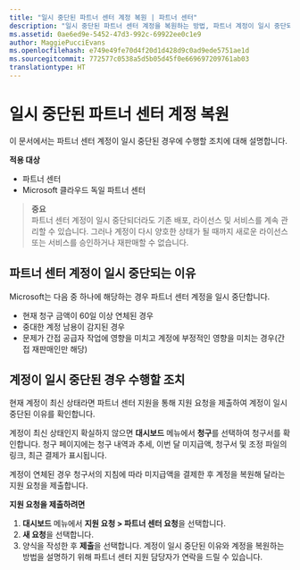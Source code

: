 ```yaml
---
title: "일시 중단된 파트너 센터 계정 복원 | 파트너 센터"
description: "일시 중단된 파트너 센터 계정을 복원하는 방법, 파트너 계정이 일시 중단되는 이유 및 일시 중단 동안 계정을 사용하는 방법을 알아봅니다."
ms.assetid: 0ae6ed9e-5452-47d3-992c-69922ee0c1e9
author: MaggiePucciEvans
ms.openlocfilehash: e749e49fe70d4f20d1d428d9c0ad9ede5751ae1d
ms.sourcegitcommit: 772577c0538a5d5b05d45f0e669697209761ab03
translationtype: HT
---
```

# <a name="restore-a-suspended-partner-center-account"></a>일시 중단된 파트너 센터 계정 복원

이 문서에서는 파트너 센터 계정이 일시 중단된 경우에 수행할 조치에 대해 설명합니다.

**적용 대상**

-  파트너 센터
-  Microsoft 클라우드 독일 파트너 센터

>**중요**<br>
파트너 센터 계정이 일시 중단되더라도 기존 배포, 라이선스 및 서비스를 계속 관리할 수 있습니다. 그러나 계정이 다시 양호한 상태가 될 때까지 새로운 라이선스 또는 서비스를 승인하거나 재판매할 수 없습니다.

## <a name="why-partner-center-accounts-are-suspended"></a>파트너 센터 계정이 일시 중단되는 이유

Microsoft는 다음 중 하나에 해당하는 경우 파트너 센터 계정을 일시 중단합니다.

- 현재 청구 금액이 60일 이상 연체된 경우 
- 중대한 계정 남용이 감지된 경우
- 문제가 간접 공급자 작업에 영향을 미치고 계정에 부정적인 영향을 미치는 경우(간접 재판매인만 해당)

## <a name="what-to-do-if-your-account-is-suspended"></a>계정이 일시 중단된 경우 수행할 조치

현재 계정이 최신 상태라면 파트너 센터 지원을 통해 지원 요청을 제출하여 계정이 일시 중단된 이유를 확인합니다. 

계정이 최신 상태인지 확실하지 않으면 **대시보드** 메뉴에서 **청구**를 선택하여 청구서를 확인합니다. 청구 페이지에는 청구 내역과 추세, 이번 달 미지급액, 청구서 및 조정 파일의 링크, 최근 결제가 표시됩니다.

계정이 연체된 경우 청구서의 지침에 따라 미지급액을 결제한 후 계정을 복원해 달라는 지원 요청을 제출합니다. 

**지원 요청을 제출하려면**

1.    **대시보드** 메뉴에서 **지원 요청 > 파트너 센터 요청**을 선택합니다.
2.    **새 요청**을 선택합니다. 
3.    양식을 작성한 후 **제출**을 선택합니다. 계정이 일시 중단된 이유와 계정을 복원하는 방법을 설명하기 위해 파트너 센터 지원 담당자가 연락을 드릴 수 있습니다.



